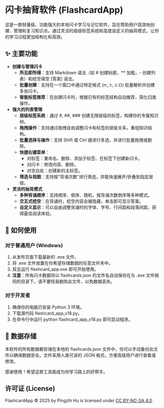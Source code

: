 # **闪卡抽背软件 (FlashcardApp)**

这是一款轻量级、功能强大的本地闪卡学习与记忆软件，旨在帮助用户高效地创建、管理和复习知识点。通过灵活的层级标签系统和高度自定义的抽背模式，让你的学习过程更加结构化和高效。

## **✨ 主要功能**

* **创建与管理闪卡**  
  * **所见即所得**：支持 Markdown 语法（如 \# 创建标题，\*\* 加粗，- 创建列表）和挖空填空 \[答案\] 语法。  
  * **批量创建**：支持在一个窗口中通过特定格式 (n:, t:, c:{}) 批量解析并创建多张闪卡。  
  * **智能标签推荐**：在创建闪卡时，根据已有的标签结构自动推荐，简化归类操作。  
* **强大的列表管理**  
  * **层级标签系统**：通过 \#, \#\#, \#\#\# 创建无限层级的标签，构建你的专属知识树。  
  * **拖拽操作**：支持通过拖拽自由调整闪卡和标签的层级关系，重组知识结构。  
  * **批量选择与操作**：支持 Shift 或 Ctrl 键进行多选，并进行批量拖拽或删除。  
  * **快捷右键菜单**：  
    * 对标签：重命名、删除、添加子标签、在标签下创建新闪卡。  
    * 对闪卡：修改内容、删除。  
    * 对空白处：创建新的主标签。  
  * **筛选与视图**：支持按“背诵次数”进行筛选，并能快速展开/折叠到指定层级。  
* **灵活的抽背模式**  
  * **多种背诵顺序**：支持顺序、倒序、随机、按背诵次数倒序等多种模式。  
  * **交互式挖空**：在背诵时，挖空内容会被隐藏，单击即可显示答案。  
  * **自定义显示**：可以自由调整背诵时的字体、字号、行间距和段落间距，获得最佳阅读体验。

## **🚀 如何使用**

### **对于普通用户 (Windows)**

1. 从发布页面下载最新的 .exe 文件。  
2. 将 .exe 文件放置在你希望存储数据的任意文件夹中。  
3. 双击运行 flashcard\_app.exe 即可开始使用。  
4. **注意**：所有闪卡数据将以 flashcards.json 的文件名自动保存在与 .exe 文件相同的目录下。请不要轻易删除此文件，以免数据丢失。

### **对于开发者**

1. 确保你的电脑已安装 Python 3 环境。  
2. 下载源代码 flashcard\_app\_v18.py。  
3. 在命令行中运行 python flashcard\_app\_v18.py 即可启动程序。

## **💾 数据存储**

本软件的所有数据都存储在本地的 flashcards.json 文件中，你可以手动备份此文件以确保数据安全。文件采用人类可读的 JSON 格式，方便高级用户进行查看或修改。

感谢使用！希望这款工具能成为你学习路上的好帮手。

## 许可证 (License)

FlashcardApp © 2025 by Pingzhi Hu is licensed under [CC BY-NC-SA 4.0](https://creativecommons.org/licenses/by-nc-sa/4.0/).
